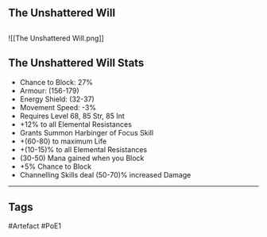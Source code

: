## The Unshattered Will

##
![[The Unshattered Will.png]]
## The Unshattered Will Stats
- Chance to Block: 27%
- Armour: (156-179)
- Energy Shield: (32-37)
- Movement Speed: -3%
- Requires Level 68, 85 Str, 85 Int
- +12% to all Elemental Resistances
- Grants Summon Harbinger of Focus Skill
- +(60-80) to maximum Life
- +(10-15)% to all Elemental Resistances
- (30-50) Mana gained when you Block
- +5% Chance to Block
- Channelling Skills deal (50-70)% increased Damage


---
## Tags
#Artefact
#PoE1